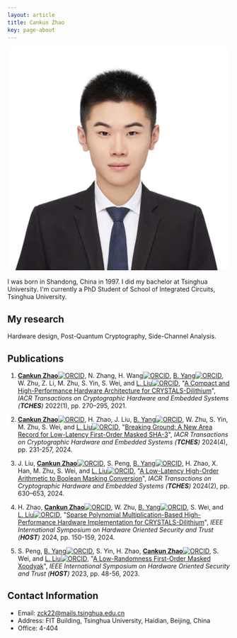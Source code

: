 ```yaml
---
layout: article
title: Cankun Zhao
key: page-about
---
```


<div class="item">
  <div class="item__image">
    <img class="image image--md" src="https://github.com/zck15/zck15.github.io/raw/main/screenshots/CankunZhao.jpg"/>
  </div>
  <div class="item__content">
    <div class="item__description">
      <p>I was born in Shandong, China in 1997. I did my bachelor at Tsinghua University. I'm currently a PhD Student of School of Integrated Circuits, Tsinghua University.</p>
    </div>
  </div>
</div>


## My research

Hardware design, Post-Quantum Cryptography, Side-Channel Analysis.

## Publications

1. **[Cankun Zhao](https://zck15.github.io/about.html)**[![ORCID](https://orcid.org/sites/default/files/images/orcid_16x16.png)](https://orcid.org/0000-0002-6875-3557), N. Zhang, H. Wang[![ORCID](https://orcid.org/sites/default/files/images/orcid_16x16.png)](https://orcid.org/0000-0003-1117-2740), [B. Yang](https://byang.xyz/)[![ORCID](https://orcid.org/sites/default/files/images/orcid_16x16.png)](https://orcid.org/0000-0002-5204-1707), W. Zhu, Z. Li, M. Zhu, S. Yin, S. Wei, and [L. Liu](https://www.sic.tsinghua.edu.cn/en/info/1072/1452.htm)[![ORCID](https://orcid.org/sites/default/files/images/orcid_16x16.png)](https://orcid.org/0000-0001-7548-4116), "[A Compact and High-Performance Hardware Architecture for CRYSTALS-Dilithium](https://doi.org/10.46586/tches.v2022.i1.270-295)", *IACR Transactions on Cryptographic Hardware and Embedded Systems (**TCHES**)* 2022(1), pp. 270–295, 2021.

2. **[Cankun Zhao](https://zck15.github.io/about.html)**[![ORCID](https://orcid.org/sites/default/files/images/orcid_16x16.png)](https://orcid.org/0000-0002-6875-3557), H. Zhao, J. Liu, [B. Yang](https://byang.xyz/)[![ORCID](https://orcid.org/sites/default/files/images/orcid_16x16.png)](https://orcid.org/0000-0002-5204-1707), W. Zhu, S. Yin, M. Zhu, S. Wei, and [L. Liu](https://www.sic.tsinghua.edu.cn/en/info/1072/1452.htm)[![ORCID](https://orcid.org/sites/default/files/images/orcid_16x16.png)](https://orcid.org/0000-0001-7548-4116), "[Breaking Ground: A New Area Record for Low-Latency First-Order Masked SHA-3](https://doi.org/10.46586/tches.v2024.i4.231-257)", *IACR Transactions on Cryptographic Hardware and Embedded Systems (**TCHES**)* 2024(4), pp. 231-257, 2024.

3. J. Liu, **[Cankun Zhao](https://zck15.github.io/about.html)**[![ORCID](https://orcid.org/sites/default/files/images/orcid_16x16.png)](https://orcid.org/0000-0002-6875-3557), S. Peng, [B. Yang](https://byang.xyz/)[![ORCID](https://orcid.org/sites/default/files/images/orcid_16x16.png)](https://orcid.org/0000-0002-5204-1707), H. Zhao, X. Han, M. Zhu, S. Wei, and [L. Liu](https://www.sic.tsinghua.edu.cn/en/info/1072/1452.htm)[![ORCID](https://orcid.org/sites/default/files/images/orcid_16x16.png)](https://orcid.org/0000-0001-7548-4116), "[A Low-Latency High-Order Arithmetic to Boolean Masking Conversion](https://doi.org/10.46586/tches.v2024.i2.630-653)", *IACR Transactions on Cryptographic Hardware and Embedded Systems (**TCHES**)* 2024(2), pp. 630–653, 2024.
4. H. Zhao, **[Cankun Zhao](https://zck15.github.io/about.html)**[![ORCID](https://orcid.org/sites/default/files/images/orcid_16x16.png)](https://orcid.org/0000-0002-6875-3557), W. Zhu, [B. Yang](https://byang.xyz/)[![ORCID](https://orcid.org/sites/default/files/images/orcid_16x16.png)](https://orcid.org/0000-0002-5204-1707), S. Wei, and [L. Liu](https://www.sic.tsinghua.edu.cn/en/info/1072/1452.htm)[![ORCID](https://orcid.org/sites/default/files/images/orcid_16x16.png)](https://orcid.org/0000-0001-7548-4116), "[Sparse Polynomial Multiplication-Based High-Performance Hardware Implementation for CRYSTALS-Dilithium](https://doi.org/10.1109/HOST55342.2024.10545379)", *IEEE International Symposium on Hardware Oriented Security and Trust (**HOST**)* 2024, pp. 150-159, 2024.

5. S. Peng,  [B. Yang](https://byang.xyz/)[![ORCID](https://orcid.org/sites/default/files/images/orcid_16x16.png)](https://orcid.org/0000-0002-5204-1707), S. Yin, H. Zhao, **[Cankun Zhao](https://zck15.github.io/about.html)**[![ORCID](https://orcid.org/sites/default/files/images/orcid_16x16.png)](https://orcid.org/0000-0002-6875-3557), S. Wei, and [L. Liu](https://www.sic.tsinghua.edu.cn/en/info/1072/1452.htm)[![ORCID](https://orcid.org/sites/default/files/images/orcid_16x16.png)](https://orcid.org/0000-0001-7548-4116), "[A Low-Randomness First-Order Masked Xoodyak](https://doi.org/10.1109/HOST55118.2023.10133290)", *IEEE International Symposium on Hardware Oriented Security and Trust (**HOST**)* 2023, pp. 48-56, 2023.

## Contact Information

- Email: zck22@mails.tsinghua.edu.cn
- Address: FIT Building, Tsinghua University, Haidian, Beijing, China
- Office: 4-404
